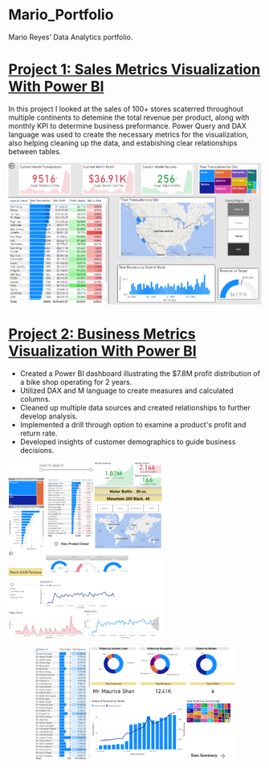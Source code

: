 # Mario_Portfolio
Mario Reyes' Data Analytics portfolio.
  
# [Project 1: Sales Metrics Visualization With Power BI](https://github.com/marioreyes5/Mario_Portfolio/blob/main/PowerBI/MavenMarket.pbix)
In this project I looked at the sales of 100+ stores scaterred throughout multiple continents to detemine the total revenue per product, along with monthly KPI to determine business preformance. Power Query and DAX language was used to create the necessary metrics for the visualization, also helping cleaning up the data, and estabishing clear relationships between tables.

<p align="center">
  <img src="images/github4.PNG"  width="600" >
</p>
  
# [Project 2: Business Metrics Visualization With Power BI](https://github.com/marioreyes5/Mario_Portfolio/blob/main/PowerBI/AdventureWorks_ReportV2.pbix)
* Created a Power BI dashboard illustrating the $7.8M profit distribution of a bike shop operating for 2 years.
* Utilized DAX and M language to create measures and calculated columns.
* Cleaned up multiple data sources and created relationships to further develop analysis.
* Implemented a drill through option to examine a product's profit and return rate.
* Developed insights of customer demographics to guide business decisions.
  
  
<p float="left">
  <img src="images/github1.PNG"  width="310"/>
  <img src="images/github2.PNG"  width="310"/>
</p>
<p align="center">
 <img src="images/github3.PNG"  width="400">
</p>
